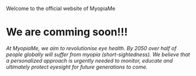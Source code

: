 Welcome to the official website of MyopiaMe

# We are comming soon!!!

_At MyopiaMe, we aim to revolutionise eye health. By 2050 over half of people globally will suffer from myopia (short-sightedness). We believe that a personalized approach is urgently needed to monitor, educate and ultimately protect eyesight for future generations to come._
